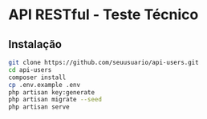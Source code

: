 # API RESTful - Teste Técnico

## Instalação

```bash
git clone https://github.com/seuusuario/api-users.git
cd api-users
composer install
cp .env.example .env
php artisan key:generate
php artisan migrate --seed
php artisan serve
